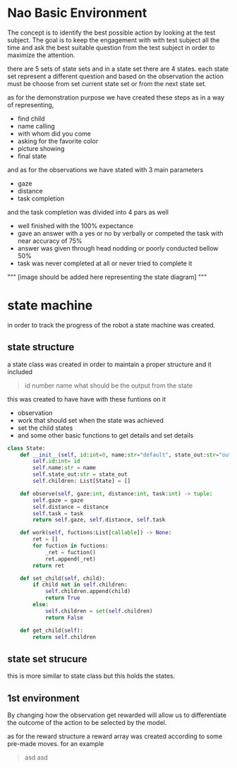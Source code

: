 # Nao Basic Environment

The concept is to identify the best possible action by looking at the test subject.
The goal is to keep the engagement with with test subject all the time and ask the best suitable question from the test subject in order to maximize the attention.

there are 5 sets of state sets and in a state set there are 4 states. each state set represent a different question and based on the observation the action must be choose from set current state set or from the next state set. 

as for the demonstration purpose we have created these steps as in a way of representing,

- find child
- name calling 
- with whom did you come
- asking for the favorite color
- picture showing
- final state

and as for the observations we have stated with 3 main parameters 
- gaze
- distance
- task completion 

and the task completion was divided into 4 pars as well
- well finished with the 100% expectance 
- gave an answer with a yes or no by verbally or competed the task with near accuracy of 75%
- answer was given through head nodding or poorly conducted bellow 50%
- task was never completed at all or never tried to complete it

"""
[image should be added here representing the state diagram] 
"""

# state machine

in order to track the progress of the robot a state machine was created. 

## state structure 

a state class was created in order to maintain a proper structure and it included 
> id number
> name 
> what should be the output from the state

this was created to have have with these funtions on it

- observation 
- work that should set when the state was achieved 
- set the child states
- and some other basic functions to get details and set details 

```python
class State:
    def __init__(self, id:int=0, name:str="default", state_out:str="out_default") -> None:
        self.id:int= id
        self.name:str = name
        self.state_out:str = state_out
        self.children: List[State] = []

    def observe(self, gaze:int, distance:int, task:int) -> tuple:
        self.gaze = gaze
        self.distance = distance
        self.task = task
        return self.gaze, self.distance, self.task

    def work(self, fuctions:List[callable]) -> None:
        ret = []
        for fuction in fuctions:
            _ret = fuction()
            ret.append(_ret)
        return ret

    def set_child(self, child):
        if child not in self.children:
            self.children.append(child)
            return True
        else:
            self.children = set(self.children)
            return False    

    def get_child(self):
        return self.children

```



## state set strucure 
this is more similar to state class but this holds the states. 


## 1st environment

By changing how the observation get rewarded will allow us to differentiate the outcome of the action to be selected by the model.

as for the reward structure a reward array was created according to some pre-made moves. 
for an example 

> asd
> asd